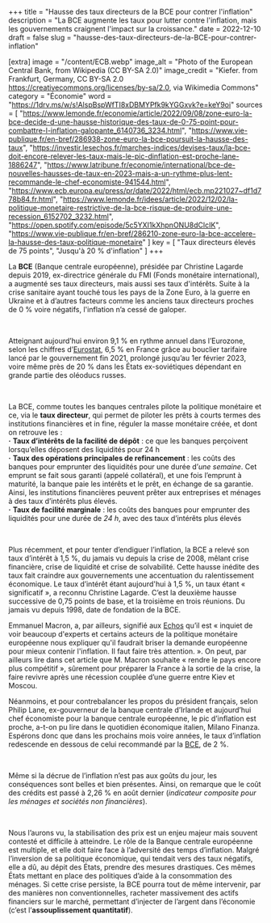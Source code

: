 +++
title = "Hausse des taux directeurs de la BCE pour contrer l'inflation"
description = "La BCE augmente les taux pour lutter contre l'inflation, mais les gouvernements craignent l'impact sur la croissance."
date = 2022-12-10
draft = false
slug = "hausse-des-taux-directeurs-de-la-BCE-pour-contrer-inflation"

[extra]
image = "/content/ECB.webp"
image_alt = "Photo of the European Central Bank, from Wikipedia (CC BY-SA 2.0)"
image_credit = "Kiefer. from Frankfurt, Germany, CC BY-SA 2.0 <https://creativecommons.org/licenses/by-sa/2.0>, via Wikimedia Commons"
category = "Économie"
word = "https://1drv.ms/w/s!AlspBspWfTI8xDBMYPfk9kYGGxvk?e=keY9oi"
sources = [
    "https://www.lemonde.fr/economie/article/2022/09/08/zone-euro-la-bce-decide-d-une-hausse-historique-des-taux-de-0-75-point-pour-combattre-l-inflation-galopante_6140736_3234.html",
    "https://www.vie-publique.fr/en-bref/286938-zone-euro-la-bce-poursuit-la-hausse-des-taux",
    "https://investir.lesechos.fr/marches-indices/devises-taux/la-bce-doit-encore-relever-les-taux-mais-le-pic-dinflation-est-proche-lane-1886247",
    "https://www.latribune.fr/economie/international/bce-de-nouvelles-hausses-de-taux-en-2023-mais-a-un-rythme-plus-lent-recommande-le-chef-economiste-941544.html",
    "https://www.ecb.europa.eu/press/pr/date/2022/html/ecb.mp221027~df1d778b84.fr.html",
    "https://www.lemonde.fr/idees/article/2022/12/02/la-politique-monetaire-restrictive-de-la-bce-risque-de-produire-une-recession_6152702_3232.html",
    "https://open.spotify.com/episode/5c5YXI1kXhpnONU8dClcIK",
    "https://www.vie-publique.fr/en-bref/286210-zone-euro-la-bce-accelere-la-hausse-des-taux-politique-monetaire"
]
key = [
    "Taux directeurs élevés de 75 points",
    "Jusqu'à 20 % d'inflation"
]
+++

La **BCE** (Banque centrale européenne), présidée par Christine Lagarde depuis 2019, ex-directrice générale du FMI (Fonds monétaire international), a augmenté ses taux directeurs, mais aussi ses taux d'intérêts. Suite à la crise sanitaire ayant touché tous les pays de la Zone Euro, à la guerre en Ukraine et à d’autres facteurs comme les anciens taux directeurs proches de 0 % voire négatifs, l'inflation n’a cessé de galoper.

<br />

Atteignant aujourd’hui environ 9,1 % en rythme annuel dans l’Eurozone, selon les chiffres d’[Eurostat](https://ec.europa.eu/eurostat/documents/2995521/14675409/2-31082022-AP-FR.pdf/80646c93-6615-2baa-07aa-9eda7a5e5e6c?t=1661863347149), 6,5 % en France grâce au bouclier tarifaire lancé par le gouvernement fin 2021, prolongé jusqu’au 1er février 2023, voire même près de 20 % dans les États ex-soviétiques dépendant en grande partie des oléoducs russes.

<br />

La BCE, comme toutes les banques centrales pilote la politique monétaire et ce, via le **taux directeur**, qui permet de piloter les prêts à courts termes des institutions financières et in fine, réguler la masse monétaire créée, et dont on retrouve les : <br />
    **·** **Taux d’intérêts de la facilité de dépôt** : ce que les banques perçoivent lorsqu’elles déposent des liquidités pour 24 h <br />
    **·** **Taux des opérations principales de refinancement** : les coûts des banques pour emprunter des liquidités pour une durée d’*une semaine*. Cet emprunt se fait sous garanti (appelé collatéral), et une fois l’emprunt à maturité, la banque paie les intérêts et le prêt, en échange de sa garantie. Ainsi, les institutions financières peuvent prêter aux entreprises et ménages à des taux d’intérêts plus élevés. <br />
    **·** **Taux de facilité marginale** : les coûts des banques pour emprunter des liquidités pour une durée de *24 h*, avec des taux d’intérêts plus élevés

<br />

Plus récemment, et pour tenter d’endiguer l’inflation, la BCE a relevé son taux d’intérêt à 1,5 %, du jamais vu depuis la crise de 2008, mêlant crise financière, crise de liquidité et crise de solvabilité. Cette hausse inédite des taux fait craindre aux gouvernements une accentuation du ralentissement économique. Le taux d’intérêt étant aujourd'hui à 1,5 %, un taux étant « significatif », a reconnu Christine Lagarde. C’est la deuxième hausse successive de 0,75 points de base, et la troisième en trois réunions. Du jamais vu depuis 1998, date de fondation de la BCE.

Emmanuel Macron, a, par ailleurs, signifié aux [Echos](https://www.lesechos.fr/politique-societe/emmanuel-macron-president/exclusif-emmanuel-macron-il-faut-une-politique-massive-pour-reindustrialiser-leurope-1870009) qu’il est « inquiet de voir beaucoup d'experts et certains acteurs de la politique monétaire européenne nous expliquer qu'il faudrait briser la demande européenne pour mieux contenir l'inflation. Il faut faire très attention. ». On peut, par ailleurs lire dans cet article que M. Macron souhaite « rendre le pays encore plus compétitif », sûrement pour préparer la France à la sortie de la crise, la faire revivre après une récession couplée d’une guerre entre Kiev et Moscou.

Néanmoins, et pour contrebalancer les propos du président français, selon Philip Lane, ex-gouverneur de la banque centrale d’Irlande et aujourd’hui chef économiste pour la banque centrale européenne, le pic d’inflation est proche, a-t-on pu lire dans le quotidien économique italien, Milano Finanza. Espérons donc que dans les prochains mois voire années, le taux d’inflation redescende en dessous de celui recommandé par la [BCE](https://www.ecb.europa.eu/ecb/tasks/monpol/html/index.fr.html), de 2 %.

<br />

Même si la décrue de l’inflation n’est pas aux goûts du jour, les conséquences sont belles et bien présentes. Ainsi, on remarque que le coût des crédits est passé à 2,26 % en août dernier (*indicateur composite pour les ménages et sociétés non financières*).

<br />

Nous l’aurons vu, la stabilisation des prix est un enjeu majeur mais souvent contesté et difficile à atteindre. Le rôle de la Banque centrale européenne est multiple, et elle doit faire face à l’adversité des temps d’inflation. Malgré l’inversion de sa politique économique, qui tendait vers des taux négatifs, elle a dû, au dépit des États, prendre des mesures drastiques. Ces mêmes États mettant en place des politiques d’aide à la consommation des ménages. Si cette crise persiste, la BCE pourra tout de même intervenir, par des manières non conventionnelles, racheter massivement des actifs financiers sur le marché, permettant d’injecter de l’argent dans l’économie (c’est l’**assouplissement quantitatif**). 

